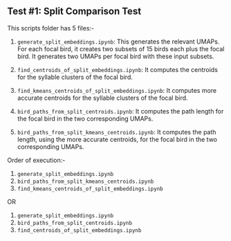 ## Test #1: Split Comparison Test


This scripts folder has 5 files:-

1. `generate_split_embeddings.ipynb`: This generates the relevant UMAPs. For each focal bird, it creates two subsets of 15 birds each plus the focal bird. It generates two UMAPs per focal bird with these input subsets.

2. `find_centroids_of_split_embeddings.ipynb`: It computes the centroids for the syllable clusters of the focal bird.

3. `find_kmeans_centroids_of_split_embeddings.ipynb`: It computes more accurate centroids for the syllable clusters of the focal bird.

4. `bird_paths_from_split_centroids.ipynb`: It computes the path length for the focal bird in the two corresponding UMAPs.

5. `bird_paths_from_split_kmeans_centroids.ipynb`: It computes the path length, using the more accurate centroids, for the focal bird in the two corresponding UMAPs.


Order of execution:-

1. `generate_split_embeddings.ipynb`
2. `bird_paths_from_split_kmeans_centroids.ipynb`
3. `find_kmeans_centroids_of_split_embeddings.ipynb`

OR

1. `generate_split_embeddings.ipynb`
2. `bird_paths_from_split_centroids.ipynb`
3. `find_centroids_of_split_embeddings.ipynb`